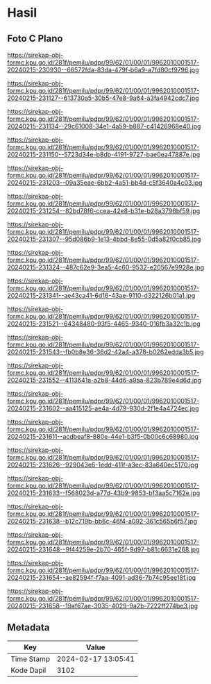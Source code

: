 # Hasil

## Foto C Plano

https://sirekap-obj-formc.kpu.go.id/281f/pemilu/pdpr/99/62/01/00/01/9962010001517-20240215-230930--66572fda-83da-479f-b6a9-a7fd80cf9796.jpg

https://sirekap-obj-formc.kpu.go.id/281f/pemilu/pdpr/99/62/01/00/01/9962010001517-20240215-231127--613730a5-30b5-47e8-9a64-a3fa4942cdc7.jpg

https://sirekap-obj-formc.kpu.go.id/281f/pemilu/pdpr/99/62/01/00/01/9962010001517-20240215-231134--29c61008-34e1-4a59-b887-c41426968e40.jpg

https://sirekap-obj-formc.kpu.go.id/281f/pemilu/pdpr/99/62/01/00/01/9962010001517-20240215-231150--5723d34e-b8db-4191-9727-bae0ea47887e.jpg

https://sirekap-obj-formc.kpu.go.id/281f/pemilu/pdpr/99/62/01/00/01/9962010001517-20240215-231203--09a35eae-6bb2-4a51-bb4d-c5f3640a4c03.jpg

https://sirekap-obj-formc.kpu.go.id/281f/pemilu/pdpr/99/62/01/00/01/9962010001517-20240215-231254--82bd78f6-ccea-42e8-b31e-b28a3796bf59.jpg

https://sirekap-obj-formc.kpu.go.id/281f/pemilu/pdpr/99/62/01/00/01/9962010001517-20240215-231307--95d086b9-1e13-4bbd-8e55-0d5a82f0cb85.jpg

https://sirekap-obj-formc.kpu.go.id/281f/pemilu/pdpr/99/62/01/00/01/9962010001517-20240215-231324--487c62e9-3ea5-4c60-9532-e20567e9928e.jpg

https://sirekap-obj-formc.kpu.go.id/281f/pemilu/pdpr/99/62/01/00/01/9962010001517-20240215-231341--ae43ca41-6d16-43ae-9110-d322126b01a1.jpg

https://sirekap-obj-formc.kpu.go.id/281f/pemilu/pdpr/99/62/01/00/01/9962010001517-20240215-231521--64348480-93f5-4465-9340-016fb3a32c1b.jpg

https://sirekap-obj-formc.kpu.go.id/281f/pemilu/pdpr/99/62/01/00/01/9962010001517-20240215-231543--fb0b8e36-36d2-42a4-a378-b0262edda3b5.jpg

https://sirekap-obj-formc.kpu.go.id/281f/pemilu/pdpr/99/62/01/00/01/9962010001517-20240215-231552--4113641a-a2b8-44d6-a9aa-823b789e4d6d.jpg

https://sirekap-obj-formc.kpu.go.id/281f/pemilu/pdpr/99/62/01/00/01/9962010001517-20240215-231602--aa415125-ae4a-4d79-930d-2f1e4a4724ec.jpg

https://sirekap-obj-formc.kpu.go.id/281f/pemilu/pdpr/99/62/01/00/01/9962010001517-20240215-231611--acdbeaf8-880e-44e1-b3f5-0b00c6c68980.jpg

https://sirekap-obj-formc.kpu.go.id/281f/pemilu/pdpr/99/62/01/00/01/9962010001517-20240215-231626--929043e6-1edd-411f-a3ec-83a640ec5170.jpg

https://sirekap-obj-formc.kpu.go.id/281f/pemilu/pdpr/99/62/01/00/01/9962010001517-20240215-231633--f568023d-a77d-43b9-9853-bf3aa5c7162e.jpg

https://sirekap-obj-formc.kpu.go.id/281f/pemilu/pdpr/99/62/01/00/01/9962010001517-20240215-231638--b12c719b-bb6c-46f4-a092-361c565b6f57.jpg

https://sirekap-obj-formc.kpu.go.id/281f/pemilu/pdpr/99/62/01/00/01/9962010001517-20240215-231648--9f44259e-2b70-465f-9d97-b81c6631e268.jpg

https://sirekap-obj-formc.kpu.go.id/281f/pemilu/pdpr/99/62/01/00/01/9962010001517-20240215-231654--ae82594f-f7aa-4091-ad36-7b74c95ee18f.jpg

https://sirekap-obj-formc.kpu.go.id/281f/pemilu/pdpr/99/62/01/00/01/9962010001517-20240215-231658--19af67ae-3035-4029-9a2b-7222ff274be3.jpg


## Metadata

| Key        | Value               |
| ---------- | ------------------- |
| Time Stamp | 2024-02-17 13:05:41 |
| Kode Dapil | 3102                |




